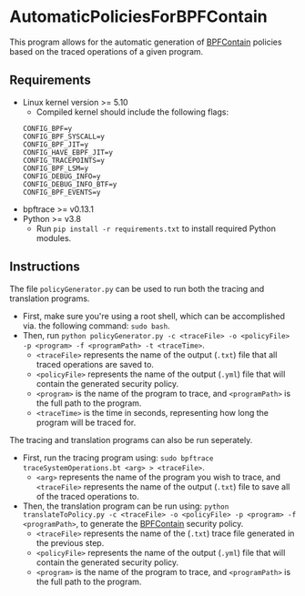 # AutomaticPoliciesForBPFContain
This program allows for the automatic generation of [BPFContain](https://github.com/willfindlay/bpfcontain-rs) policies based on the traced operations of a given program.

## Requirements

- Linux kernel version >= 5.10
    - Compiled kernel should include the following flags:
    ```
    CONFIG_BPF=y
    CONFIG_BPF_SYSCALL=y
    CONFIG_BPF_JIT=y
    CONFIG_HAVE_EBPF_JIT=y
    CONFIG_TRACEPOINTS=y
    CONFIG_BPF_LSM=y
    CONFIG_DEBUG_INFO=y
    CONFIG_DEBUG_INFO_BTF=y
    CONFIG_BPF_EVENTS=y
    ```
- bpftrace >= v0.13.1
- Python >= v3.8
    - Run `pip install -r requirements.txt` to install required Python modules.

## Instructions

The file `policyGenerator.py` can be used to run both the tracing and translation programs. 
- First, make sure you're using a root shell, which can be accomplished via. the following command: `sudo bash`.
- Then, run `python policyGenerator.py -c <traceFile> -o <policyFile> -p <program> -f <programPath> -t <traceTime>`.
    - `<traceFile>` represents the name of the output (`.txt`) file that all traced operations are saved to.
    - `<policyFile>` represents the name of the output (`.yml`) file that will contain the generated security policy.
    - `<program>` is the name of the program to trace, and `<programPath>` is the full path to the program.
    - `<traceTime>` is the time in seconds, representing how long the program will be traced for.

The tracing and translation programs can also be run seperately. 
- First, run the tracing program using: `sudo bpftrace traceSystemOperations.bt <arg> > <traceFile>`.
    - `<arg>` represents the name of the program you wish to trace, and `<traceFile>` represents the name of the output (`.txt`) file to save all of the traced operations to.
- Then, the translation program can be run using: `python translateToPolicy.py -c <traceFile> -o <policyFile> -p <program> -f <programPath>`, to generate the [BPFContain](https://github.com/willfindlay/bpfcontain-rs) security policy.
    - `<traceFile>` represents the name of the (`.txt`) trace file generated in the previous step.
    - `<policyFile>` represents the name of the output (`.yml`) file that will contain the generated security policy.
    - `<program>` is the name of the program to trace, and `<programPath>` is the full path to the program.